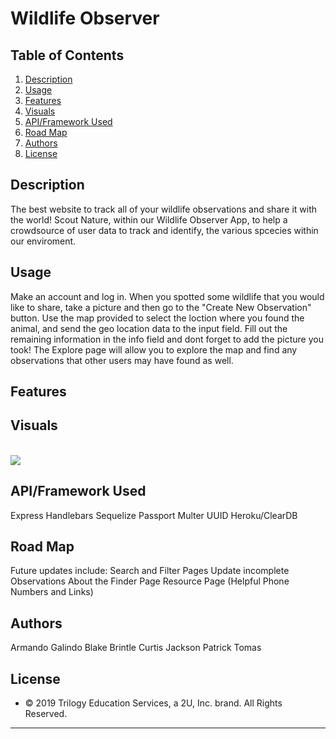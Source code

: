 # Wildlife Observer

## Table of Contents
1. [ Description ](#desc)
2. [ Usage ](#usage)
3. [ Features ](#features)
4. [ Visuals ](#visuals)
5. [ API/Framework Used ](#used-apps)
6. [ Road Map ](#road-map)
7. [ Authors ](#authors)
8. [ License ](#lic)
    
<a name="desc"></a>
## Description
The best website to track all of your wildlife observations and share it with the world! Scout Nature, within our Wildlife Observer App, to help a crowdsource of user data to track and identify, the various spcecies within our enviroment.
    
<a name="usage"></a>
## Usage
Make an account and log in. 
When you spotted some wildlife that you would like to share, take a picture and then go to the "Create New Observation" button. Use the map provided to select the loction where you found the animal, and send the geo location data to the input field. Fill out the remaining information in the info field and dont forget to add the picture you took!
The Explore page will allow you to explore the map and find any observations that other users may have found as well.

<a name="features"></a>
## Features

<a name="visuals"></a>
## Visuals
<br>
<img src="./img/README_Images/'Home Page.PNG'">
<br>   

<a name="used-apps"></a>
## API/Framework Used
Express
Handlebars
Sequelize
Passport
Multer
UUID
Heroku/ClearDB


<a name="road-map"></a>
## Road Map
Future updates include:
Search and Filter Pages
Update incomplete Observations
About the Finder Page
Resource Page (Helpful Phone Numbers and Links)


<a name="authors"></a>
## Authors
Armando Galindo
Blake Brintle
Curtis Jackson
Patrick Tomas



<a name="lic"></a>
## License
* © 2019 Trilogy Education Services, a 2U, Inc. brand. All Rights Reserved.


- - -